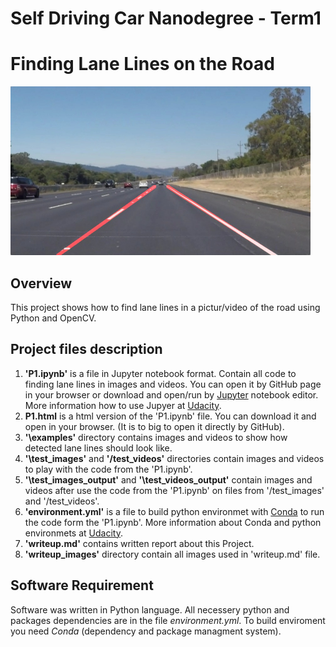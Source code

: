 # **Self Driving Car Nanodegree - Term1**
# Finding Lane Lines on the Road

<img src="examples/laneLines_thirdPass.jpg" width="480" alt="Combined Image" />

Overview
---
This project shows how to find lane lines in a pictur/video of the road using Python and OpenCV.

Project files description
---
1. **'P1.ipynb'** is a file in Jupyter notebook format. Contain all code to finding lane lines in images and videos. You can open it by GitHub page in your browser or download and open/run by [Jupyter](http://jupyter.org/) notebook editor. More information how to use  Jupyer at [Udacity](https://classroom.udacity.com/courses/ud1111). 
2. **P1.html** is a html version of the 'P1.ipynb' file. You can download it and open in your browser. (It is to big to open it directly by GitHub).
3. **'\examples'** directory contains images and videos to show how detected lane lines should look like.
4. **'\test_images'** and **'/test_videos'** directories contain images and videos to play with the code from the 'P1.ipynb'. 
5.  **'\test_images_output'** and **'\test_videos_output'** contain images and videos after use the code from the 'P1.ipynb' on files from '/test_images' and '/test_videos'.
6. **'environment.yml'** is a file to build python environmet with [Conda](https://conda.io/docs/) to run the code form the 'P1.ipynb'. More information about Conda and python environmets at [Udacity](https://classroom.udacity.com/courses/ud1111).
7. **'writeup.md'** contains written report about this Project.
8. **'writeup_images'** directory contain all images used in 'writeup.md' file.

Software Requirement
---
Software was written in Python language. All necessery python and packages dependencies are in the file _environment.yml_. To build enviroment you need _Conda_ (dependency and package managment system). 